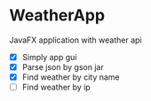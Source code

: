 # WeatherApp
JavaFX application with weather api

- [x] Simply app gui
- [x] Parse json by gson jar
- [x] Find weather by city name
- [ ] Find weather by ip
